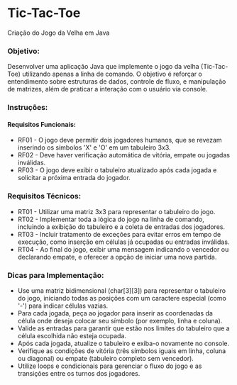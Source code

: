 # Tic-Tac-Toe
Criação do Jogo da Velha em Java

### Objetivo:
Desenvolver uma aplicação Java que implemente o jogo da velha (Tic-Tac-Toe) utilizando apenas a linha de comando. O objetivo é reforçar o entendimento sobre estruturas de dados, controle de fluxo, e manipulação de matrizes, além de praticar a interação com o usuário via console.

### Instruções:

#### Requisitos Funcionais:
- RF01 - O jogo deve permitir dois jogadores humanos, que se revezam inserindo os símbolos 'X' e 'O' em um tabuleiro 3x3.
- RF02 - Deve haver verificação automática de vitória, empate ou jogadas inválidas.
- RF03 - O jogo deve exibir o tabuleiro atualizado após cada jogada e solicitar a próxima entrada do jogador.

### Requisitos Técnicos:
- RT01 - Utilizar uma matriz 3x3 para representar o tabuleiro do jogo.
- RT02 - Implementar toda a lógica do jogo na linha de comando, incluindo a exibição do tabuleiro e a coleta de entradas dos jogadores.
- RT03 - Incluir tratamento de exceções para evitar erros em tempo de execução, como inserção em células já ocupadas ou entradas inválidas.
- RT04 - Ao final do jogo, exibir uma mensagem indicando o vencedor ou declarando empate, e oferecer a opção de iniciar uma nova partida.

### Dicas para Implementação:
- Use uma matriz bidimensional (char[3][3]) para representar o tabuleiro do jogo, iniciando todas as posições com um caractere especial (como '-') para indicar células vazias.
- Para cada jogada, peça ao jogador para inserir as coordenadas da célula onde deseja colocar seu símbolo (por exemplo, linha e coluna).
- Valide as entradas para garantir que estão nos limites do tabuleiro que a célula escolhida não esteja ocupada.
- Após cada jogada, atualize o tabuleiro e exiba-o novamente no console.
- Verifique as condições de vitória (três símbolos iguais em linha, coluna ou diagonal) ou empate (tabuleiro completo sem vencedor).
- Utilize loops e condicionais para gerenciar o fluxo do jogo e as transições entre os turnos dos jogadores.
